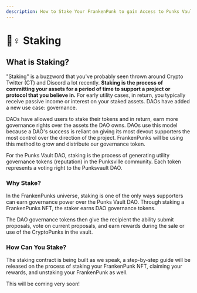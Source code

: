 ```yaml
---
description: How to Stake Your FrankenPunk to gain Access to Punks Vault DAO
---
```


# 🧟♀ Staking

## What is Staking?

"Staking" is a buzzword that you've probably seen thrown around Crypto Twitter (CT) and Discord a lot recently. **Staking is the process of committing your assets for a period of time to support a project or protocol that you believe in.** For early utility cases, in return, you typically receive passive income or interest on your staked assets. DAOs have added a new use case: governance.

DAOs have allowed users to stake their tokens and in return, earn more governance rights over the assets the DAO owns. DAOs use this model because a DAO's success is reliant on giving its most devout supporters the most control over the direction of the project. FrankenPunks will be using this method to grow and distribute our governance token.

For the Punks Vault DAO, staking is the process of generating utility governance tokens (reputation) in the Punksville community. Each token represents a voting right to the Punksvault DAO.&#x20;

### Why Stake?

In the FrankenPunks universe, staking is one of the only ways supporters can earn governance power over the Punks Vault DAO. Through staking a FrankenPunks NFT, the staker earns DAO governance tokens.

The DAO governance tokens then give the recipient the ability submit proposals, vote on current proposals, and earn rewards during the sale or use of the CryptoPunks in the vault.

### How Can You Stake?

The staking contract is being built as we speak, a step-by-step guide will be released on the process of staking your FrankenPunk NFT, claiming your rewards, and unstaking your FrankenPunk as well.

This will be coming very soon!



